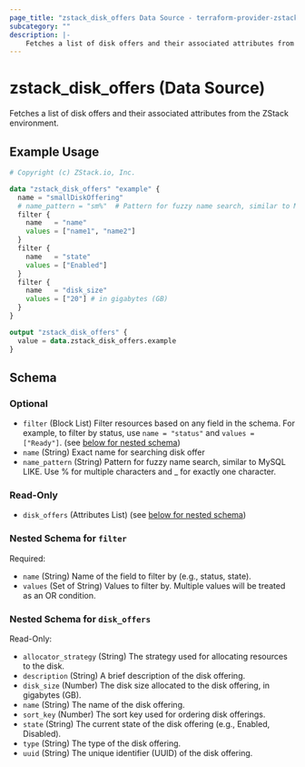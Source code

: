 ```yaml
---
page_title: "zstack_disk_offers Data Source - terraform-provider-zstack"
subcategory: ""
description: |-
    Fetches a list of disk offers and their associated attributes from the ZStack environment.
---
```


# zstack_disk_offers (Data Source)

Fetches a list of disk offers and their associated attributes from the ZStack environment.

## Example Usage

```terraform
# Copyright (c) ZStack.io, Inc.

data "zstack_disk_offers" "example" {
  name = "smallDiskOffering"
  # name_pattern = "sm%"  # Pattern for fuzzy name search, similar to MySQL LIKE. Use % for multiple characters and _ for exactly one character.
  filter {
    name   = "name"
    values = ["name1", "name2"]
  }
  filter {
    name   = "state"
    values = ["Enabled"]
  }
  filter {
    name   = "disk_size"
    values = ["20"] # in gigabytes (GB)
  }
}

output "zstack_disk_offers" {
  value = data.zstack_disk_offers.example
}
```

<!-- schema generated by tfplugindocs -->
## Schema

### Optional

- `filter` (Block List) Filter resources based on any field in the schema. For example, to filter by status, use `name = "status"` and `values = ["Ready"]`. (see [below for nested schema](#nestedblock--filter))
- `name` (String) Exact name for searching  disk offer
- `name_pattern` (String) Pattern for fuzzy name search, similar to MySQL LIKE. Use % for multiple characters and _ for exactly one character.

### Read-Only

- `disk_offers` (Attributes List) (see [below for nested schema](#nestedatt--disk_offers))

<a id="nestedblock--filter"></a>
### Nested Schema for `filter`

Required:

- `name` (String) Name of the field to filter by (e.g., status, state).
- `values` (Set of String) Values to filter by. Multiple values will be treated as an OR condition.


<a id="nestedatt--disk_offers"></a>
### Nested Schema for `disk_offers`

Read-Only:

- `allocator_strategy` (String) The strategy used for allocating resources to the disk.
- `description` (String) A brief description of the disk offering.
- `disk_size` (Number) The disk size allocated to the disk offering, in gigabytes (GB).
- `name` (String) The name of the disk offering.
- `sort_key` (Number) The sort key used for ordering disk offerings.
- `state` (String) The current state of the disk offering (e.g., Enabled, Disabled).
- `type` (String) The type of the disk offering.
- `uuid` (String) The unique identifier (UUID) of the disk offering.



